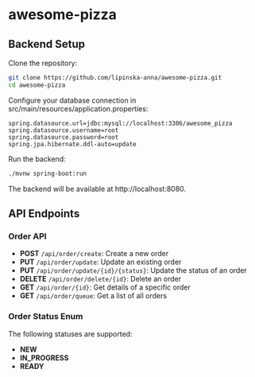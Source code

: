 # awesome-pizza
## Backend Setup
Clone the repository:

``` bash
git clone https://github.com/lipinska-anna/awesome-pizza.git
cd awesome-pizza
```
Configure your database connection in src/main/resources/application.properties:
```
spring.datasource.url=jdbc:mysql://localhost:3306/awesome_pizza
spring.datasource.username=root
spring.datasource.password=root
spring.jpa.hibernate.ddl-auto=update
```
Run the backend:
```bash
./mvnw spring-boot:run
```
The backend will be available at http://localhost:8080.

## API Endpoints

### Order API

- **POST** `/api/order/create`: Create a new order
- **PUT** `/api/order/update`: Update an existing order
- **PUT** `/api/order/update/{id}/{status}`: Update the status of an order
- **DELETE** `/api/order/delete/{id}`: Delete an order
- **GET** `/api/order/{id}`: Get details of a specific order
- **GET** `/api/order/queue`: Get a list of all orders

### Order Status Enum

The following statuses are supported:

- **NEW**
- **IN_PROGRESS**
- **READY**
